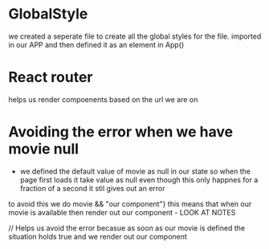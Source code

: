 <!-- writing some random notes throughout the project in this file  -->

# GlobalStyle

we created a seperate file to create all the global styles
for the file.
imported in our APP and then defined it as an element in App()

# React router

helps us render compoenents based on the url we are on

# Avoiding the error when we have movie null

- we defined the default value of movie as null in our state so when the page first loads it
  take value as null even though this only happnes for a fraction of a second it stil gives out an error

to avoid this we do
movie && "our component"} this means that when our movie is available
then render out our component - LOOK AT NOTES

//
Helps us avoid the error becasue as soon as our movie is defined the situation holds true
and we render out our component
